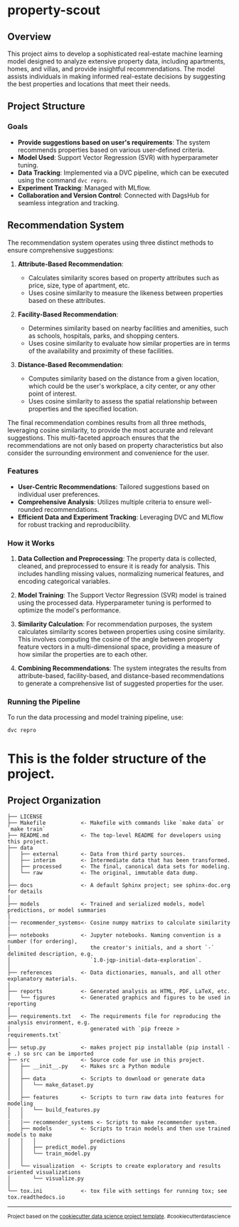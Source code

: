 property-scout
==============================

## Overview
This project aims to develop a sophisticated real-estate machine learning model designed to analyze extensive property data, including apartments, homes, and villas, and provide insightful recommendations. The model assists individuals in making informed real-estate decisions by suggesting the best properties and locations that meet their needs.

## Project Structure

### Goals
- **Provide suggestions based on user's requirements**: The system recommends properties based on various user-defined criteria.
- **Model Used**: Support Vector Regression (SVR) with hyperparameter tuning.
- **Data Tracking**: Implemented via a DVC pipeline, which can be executed using the command `dvc repro`.
- **Experiment Tracking**: Managed with MLflow.
- **Collaboration and Version Control**: Connected with DagsHub for seamless integration and tracking.

## Recommendation System
The recommendation system operates using three distinct methods to ensure comprehensive suggestions:

1. **Attribute-Based Recommendation**: 
    - Calculates similarity scores based on property attributes such as price, size, type of apartment, etc.
    - Uses cosine similarity to measure the likeness between properties based on these attributes.
  
2. **Facility-Based Recommendation**: 
    - Determines similarity based on nearby facilities and amenities, such as schools, hospitals, parks, and shopping centers.
    - Uses cosine similarity to evaluate how similar properties are in terms of the availability and proximity of these facilities.
  
3. **Distance-Based Recommendation**: 
    - Computes similarity based on the distance from a given location, which could be the user's workplace, a city center, or any other point of interest.
    - Uses cosine similarity to assess the spatial relationship between properties and the specified location.

The final recommendation combines results from all three methods, leveraging cosine similarity, to provide the most accurate and relevant suggestions. This multi-faceted approach ensures that the recommendations are not only based on property characteristics but also consider the surrounding environment and convenience for the user.

### Features
- **User-Centric Recommendations**: Tailored suggestions based on individual user preferences.
- **Comprehensive Analysis**: Utilizes multiple criteria to ensure well-rounded recommendations.
- **Efficient Data and Experiment Tracking**: Leveraging DVC and MLflow for robust tracking and reproducibility.

### How it Works
1. **Data Collection and Preprocessing**: The property data is collected, cleaned, and preprocessed to ensure it is ready for analysis. This includes handling missing values, normalizing numerical features, and encoding categorical variables.
  
2. **Model Training**: The Support Vector Regression (SVR) model is trained using the processed data. Hyperparameter tuning is performed to optimize the model's performance.
  
3. **Similarity Calculation**: For recommendation purposes, the system calculates similarity scores between properties using cosine similarity. This involves computing the cosine of the angle between property feature vectors in a multi-dimensional space, providing a measure of how similar the properties are to each other.

4. **Combining Recommendations**: The system integrates the results from attribute-based, facility-based, and distance-based recommendations to generate a comprehensive list of suggested properties for the user.

### Running the Pipeline
To run the data processing and model training pipeline, use:
```sh
dvc repro
```


# This is the folder structure of the project.
Project Organization
------------

    ├── LICENSE
    ├── Makefile           <- Makefile with commands like `make data` or `make train`
    ├── README.md          <- The top-level README for developers using this project.
    ├── data
    │   ├── external       <- Data from third party sources.
    │   ├── interim        <- Intermediate data that has been transformed.
    │   ├── processed      <- The final, canonical data sets for modeling.
    │   └── raw            <- The original, immutable data dump.
    │
    ├── docs               <- A default Sphinx project; see sphinx-doc.org for details
    │
    ├── models             <- Trained and serialized models, model predictions, or model summaries
    │
    |── recommender_systems<- Cosine numpy matrixs to calculate similarity
    |
    ├── notebooks          <- Jupyter notebooks. Naming convention is a number (for ordering),
    │                         the creator's initials, and a short `-` delimited description, e.g.
    │                         `1.0-jqp-initial-data-exploration`.
    │
    ├── references         <- Data dictionaries, manuals, and all other explanatory materials.
    │
    ├── reports            <- Generated analysis as HTML, PDF, LaTeX, etc.
    │   └── figures        <- Generated graphics and figures to be used in reporting
    │
    ├── requirements.txt   <- The requirements file for reproducing the analysis environment, e.g.
    │                         generated with `pip freeze > requirements.txt`
    │
    ├── setup.py           <- makes project pip installable (pip install -e .) so src can be imported
    ├── src                <- Source code for use in this project.
    │   ├── __init__.py    <- Makes src a Python module
    │   │
    │   ├── data           <- Scripts to download or generate data
    │   │   └── make_dataset.py
    │   │
    │   ├── features       <- Scripts to turn raw data into features for modeling
    │   │   └── build_features.py
    │   │
    |   |── recommender_systems <- Scripts to make recommender system.
    │   ├── models         <- Scripts to train models and then use trained models to make
    │   │   │                 predictions
    │   │   ├── predict_model.py
    │   │   └── train_model.py
    │   │
    │   └── visualization  <- Scripts to create exploratory and results oriented visualizations
    │       └── visualize.py
    │
    └── tox.ini            <- tox file with settings for running tox; see tox.readthedocs.io


--------

<p><small>Project based on the <a target="_blank" href="https://drivendata.github.io/cookiecutter-data-science/">cookiecutter data science project template</a>. #cookiecutterdatascience</small></p>
